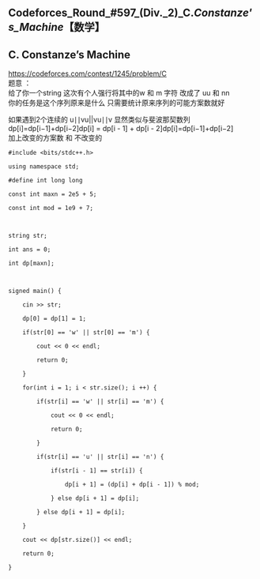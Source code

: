 ## Codeforces_Round_#597_(Div._2)_C._Constanze's_Machine_【数学】

## C. Constanze’s Machine

<https://codeforces.com/contest/1245/problem/C>  
题意 ：  
给了你一个string 这次有个人强行将其中的w 和 m 字符 改成了 uu 和 nn  
你的任务是这个序列原来是什么 只需要统计原来序列的可能方案数就好

如果遇到2个连续的 u∣∣vu||vu∣∣v 显然类似与斐波那契数列 dp[i]=dp[i−1]+dp[i−2]dp[i] = dp[i - 1] +
dp[i - 2]dp[i]=dp[i−1]+dp[i−2]  
加上改变的方案数 和 不改变的

    
    
    #include <bits/stdc++.h>
    using namespace std;
    #define int long long
    const int maxn = 2e5 + 5;
    const int mod = 1e9 + 7;
     
    string str;
    int ans = 0;
    int dp[maxn];
     
    signed main() {
        cin >> str;
        dp[0] = dp[1] = 1;
        if(str[0] == 'w' || str[0] == 'm') {
            cout << 0 << endl;
            return 0;
        }
        for(int i = 1; i < str.size(); i ++) {
            if(str[i] == 'w' || str[i] == 'm') {
                cout << 0 << endl;
                return 0;
            }
            if(str[i] == 'u' || str[i] == 'n') {
                if(str[i - 1] == str[i]) {
                    dp[i + 1] = (dp[i] + dp[i - 1]) % mod;
                } else dp[i + 1] = dp[i];
            } else dp[i + 1] = dp[i];
        }
        cout << dp[str.size()] << endl;
        return 0;
    }
    

